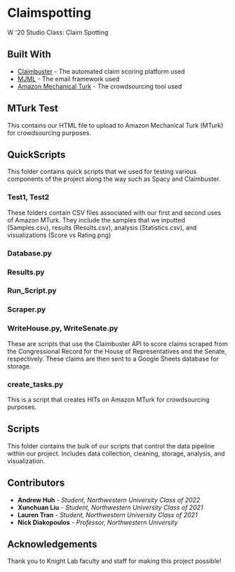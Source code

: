 # Claimspotting
W '20 Studio Class: Claim Spotting

## Built With
* [Claimbuster](https://idir.uta.edu/claimbuster/) - The automated claim scoring platform used
* [MJML](https://mjml.io/) - The email framework used
* [Amazon Mechanical Turk](https://www.mturk.com/) - The crowdsourcing tool used

## MTurk Test
This contains our HTML file to upload to Amazon Mechanical Turk (MTurk) for crowdsourcing purposes. 

## QuickScripts
This folder contains quick scripts that we used for testing various components of the project along the way such as Spacy and Claimbuster. 

### Test1, Test2
These folders contain CSV files associated with our first and second uses of Amazon MTurk. They include the samples that we inputted (Samples.csv), results (Results.csv), analysis (Statistics.csv), and visualizations (Score vs Rating.png) 

### Database.py

### Results.py

### Run_Script.py

### Scraper.py

### WriteHouse.py, WriteSenate.py
These are scripts that use the Claimbuster API to score claims scraped from the Congressional Record for the House of Representatives and the Senate, respectively. These claims are then sent to a Google Sheets database for storage. 

### create_tasks.py 
This is a script that creates HITs on Amazon MTurk for crowdsourcing purposes. 

## Scripts
This folder contains the bulk of our scripts that control the data pipeline within our project. Includes data collection, cleaning, storage, analysis, and visualization. 

## Contributors 
* **Andrew Huh** - *Student, Northwestern University Class of 2022*
* **Xunchuan Liu** - *Student, Northwestern University Class of 2021*
* **Lauren Tran** - *Student, Northwestern University Class of 2021*
* **Nick Diakopoulos** - *Professor, Northwestern University* 

## Acknowledgements 
Thank you to Knight Lab faculty and staff for making this project possible!
